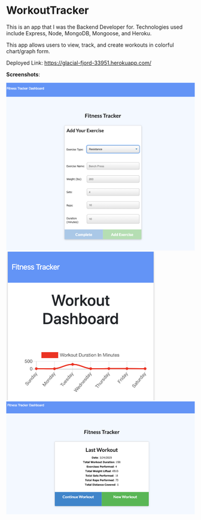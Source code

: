 # WorkoutTracker

This is an app that I was the Backend Developer for. Technologies used include Express, Node, MongoDB, Mongoose, and Heroku. 

This app allows users to view, track, and create workouts in colorful chart/graph form. 

Deployed Link: https://glacial-fjord-33951.herokuapp.com/

**Screenshots**:

![Add](screenshots/add.png)
![Dashboard](screenshots/dashboard.png)
![Main](screenshots/main.png)
